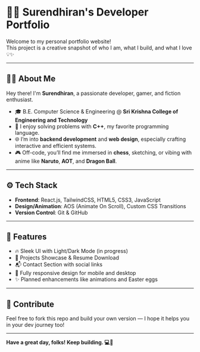 # 🧑‍💻 Surendhiran's Developer Portfolio

Welcome to my personal portfolio website!  
This project is a creative snapshot of who I am, what I build, and what I love 💡✨

---

## 🙋‍♂️ About Me

Hey there! I'm **Surendhiran**, a passionate developer, gamer, and fiction enthusiast.

- 🎓 B.E. Computer Science & Engineering @ **Sri Krishna College of Engineering and Technology**
- 🧠 I enjoy solving problems with **C++**, my favorite programming language.
- 🌐 I’m into **backend development** and **web design**, especially crafting interactive and efficient systems.
- 🎮 Off-code, you’ll find me immersed in **chess**, sketching, or vibing with anime like **Naruto**, **AOT**, and **Dragon Ball**.

---

## ⚙️ Tech Stack

- **Frontend**: React.js, TailwindCSS, HTML5, CSS3, JavaScript  
- **Design/Animation**: AOS (Animate On Scroll), Custom CSS Transitions  
- **Version Control**: Git & GitHub

---

## 🚀 Features

- 🔥 Sleek UI with Light/Dark Mode (in progress)
- 💼 Projects Showcase & Resume Download
- 📬 Contact Section with social links
- 📱 Fully responsive design for mobile and desktop
- ✨ Planned enhancements like animations and Easter eggs

---
## 🤝 Contribute

Feel free to fork this repo and build your own version — I hope it helps you in your dev journey too!

---

**Have a great day, folks! Keep building. 💻🚀**
